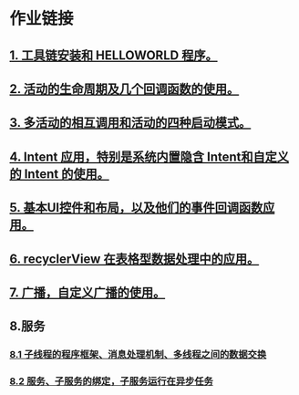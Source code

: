 #  作业链接


## [1. 工具链安装和 HELLOWORLD 程序。](https://github.com/yao-xin-jia/2018127156_Android/tree/master/HelloWorld)

## [2. 活动的生命周期及几个回调函数的使用。](https://github.com/yao-xin-jia/2018127156_Android/tree/master/LifeCycle-HW1)

## [3. 多活动的相互调用和活动的四种启动模式。](https://github.com/yao-xin-jia/2018127156_Android/tree/master/FourPattern-HW2)

## [4. Intent 应用，特别是系统内置隐含 Intent和自定义的 Intent 的使用。](https://github.com/yao-xin-jia/2018127156_Android/tree/master/ActivityTest)

## [5. 基本UI控件和布局，以及他们的事件回调函数应用。](https://github.com/yao-xin-jia/2018127156_Android/tree/master/UIWidgetTest)

## [6. recyclerView 在表格型数据处理中的应用。](https://github.com/yao-xin-jia/2018127156_Android/tree/master/RecyclerView)

## [7. 广播，自定义广播的使用。](https://github.com/yao-xin-jia/2018127156_Android/tree/master/BroadcastTest)

## 8.服务

###  [8.1 子线程的程序框架、消息处理机制、多线程之间的数据交换](https://github.com/yao-xin-jia/2018127156_Android/tree/master/AndroidThreadTest)

###  [8.2 服务、子服务的绑定，子服务运行在异步任务](https://github.com/yao-xin-jia/2018127156_Android/tree/master/ServiceTest) 




